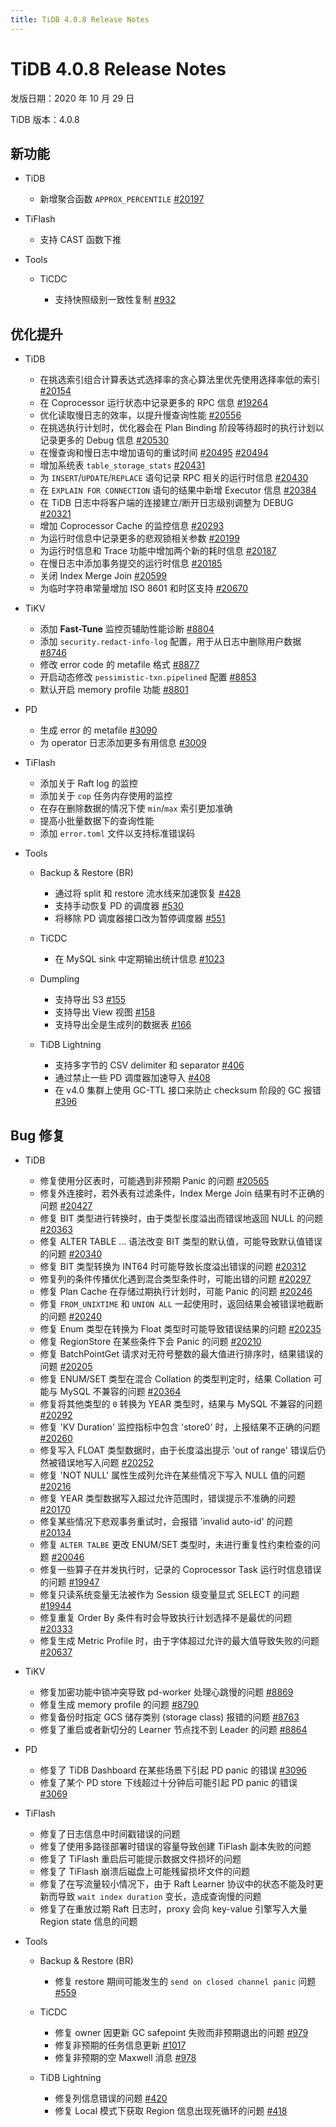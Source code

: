 ```yaml
---
title: TiDB 4.0.8 Release Notes
---
```


# TiDB 4.0.8 Release Notes

发版日期：2020 年 10 月 29 日

TiDB 版本：4.0.8

## 新功能

+ TiDB

    - 新增聚合函数 `APPROX_PERCENTILE` [#20197](https://github.com/pingcap/tidb/pull/20197)

+ TiFlash

    - 支持 CAST 函数下推

+ Tools

    + TiCDC

        - 支持快照级别一致性复制 [#932](https://github.com/pingcap/ticdc/pull/932)

## 优化提升

+ TiDB

    - 在挑选索引组合计算表达式选择率的贪心算法里优先使用选择率低的索引 [#20154](https://github.com/pingcap/tidb/pull/20154)
    - 在 Coprocessor 运行状态中记录更多的 RPC 信息 [#19264](https://github.com/pingcap/tidb/pull/19264)
    - 优化读取慢日志的效率，以提升慢查询性能 [#20556](https://github.com/pingcap/tidb/pull/20556)
    - 在挑选执行计划时，优化器会在 Plan Binding 阶段等待超时的执行计划以记录更多的 Debug 信息 [#20530](https://github.com/pingcap/tidb/pull/20530)
    - 在慢查询和慢日志中增加语句的重试时间 [#20495](https://github.com/pingcap/tidb/pull/20495) [#20494](https://github.com/pingcap/tidb/pull/20494)
    - 增加系统表 `table_storage_stats` [#20431](https://github.com/pingcap/tidb/pull/20431)
    - 为 `INSERT`/`UPDATE`/`REPLACE` 语句记录 RPC 相关的运行时信息 [#20430](https://github.com/pingcap/tidb/pull/20430)
    - 在 `EXPLAIN FOR CONNECTION` 语句的结果中新增 Executor 信息 [#20384](https://github.com/pingcap/tidb/pull/20384)
    - 在 TiDB 日志中将客户端的连接建立/断开日志级别调整为 DEBUG [#20321](https://github.com/pingcap/tidb/pull/20321)
    - 增加 Coprocessor Cache 的监控信息 [#20293](https://github.com/pingcap/tidb/pull/20293)
    - 为运行时信息中记录更多的悲观锁相关参数 [#20199](https://github.com/pingcap/tidb/pull/20199)
    - 为运行时信息和 Trace 功能中增加两个新的耗时信息 [#20187](https://github.com/pingcap/tidb/pull/20187)
    - 在慢日志中添加事务提交的运行时信息 [#20185](https://github.com/pingcap/tidb/pull/20185)
    - 关闭 Index Merge Join [#20599](https://github.com/pingcap/tidb/pull/20599)
    - 为临时字符串常量增加 ISO 8601 和时区支持 [#20670](https://github.com/pingcap/tidb/pull/20670)

+ TiKV

    - 添加 **Fast-Tune** 监控页辅助性能诊断 [#8804](https://github.com/tikv/tikv/pull/8804)
    - 添加 `security.redact-info-log` 配置，用于从日志中删除用户数据 [#8746](https://github.com/tikv/tikv/pull/8746)
    - 修改 error code 的 metafile 格式 [#8877](https://github.com/tikv/tikv/pull/8877)
    - 开启动态修改 `pessimistic-txn.pipelined` 配置 [#8853](https://github.com/tikv/tikv/pull/8853)
    - 默认开启 memory profile 功能 [#8801](https://github.com/tikv/tikv/pull/8801)

+ PD

    - 生成 error 的 metafile [#3090](https://github.com/pingcap/pd/pull/3090)
    - 为 operator 日志添加更多有用信息 [#3009](https://github.com/pingcap/pd/pull/3009)

+ TiFlash

    - 添加关于 Raft log 的监控
    - 添加关于 `cop` 任务内存使用的监控
    - 在存在删除数据的情况下使 `min`/`max` 索引更加准确
    - 提高小批量数据下的查询性能
    - 添加 `error.toml` 文件以支持标准错误码

+ Tools

    + Backup & Restore (BR)

        - 通过将 split 和 restore 流水线来加速恢复 [#428](https://github.com/pingcap/br/pull/428)
        - 支持手动恢复 PD 的调度器 [#530](https://github.com/pingcap/br/pull/530)
        - 将移除 PD 调度器接口改为暂停调度器 [#551](https://github.com/pingcap/br/pull/551)

    + TiCDC

        - 在 MySQL sink 中定期输出统计信息 [#1023](https://github.com/pingcap/ticdc/pull/1023)

    + Dumpling

        - 支持导出 S3 [#155](https://github.com/pingcap/dumpling/pull/155)
        - 支持导出 View 视图 [#158](https://github.com/pingcap/dumpling/pull/158)
        - 支持导出全是生成列的数据表 [#166](https://github.com/pingcap/dumpling/pull/166)

    + TiDB Lightning

        - 支持多字节的 CSV delimiter 和 separator [#406](https://github.com/pingcap/tidb-lightning/pull/406)
        - 通过禁止一些 PD 调度器加速导入 [#408](https://github.com/pingcap/tidb-lightning/pull/408)
        - 在 v4.0 集群上使用 GC-TTL 接口来防止 checksum 阶段的 GC 报错 [#396](https://github.com/pingcap/tidb-lightning/pull/396)

## Bug 修复

+ TiDB

    - 修复使用分区表时，可能遇到非预期 Panic 的问题 [#20565](https://github.com/pingcap/tidb/pull/20565)
    - 修复外连接时，若外表有过滤条件，Index Merge Join 结果有时不正确的问题 [#20427](https://github.com/pingcap/tidb/pull/20427)
    - 修复 BIT 类型进行转换时，由于类型长度溢出而错误地返回 NULL 的问题 [#20363](https://github.com/pingcap/tidb/pull/20363)
    - 修复 ALTER TABLE ... 语法改变 BIT 类型的默认值，可能导致默认值错误的问题 [#20340](https://github.com/pingcap/tidb/pull/20340)
    - 修复 BIT 类型转换为 INT64 时可能导致长度溢出错误的问题 [#20312](https://github.com/pingcap/tidb/pull/20312)
    - 修复列的条件传播优化遇到混合类型条件时，可能出错的问题 [#20297](https://github.com/pingcap/tidb/pull/20297)
    - 修复 Plan Cache 在存储过期执行计划时，可能 Panic 的问题 [#20246](https://github.com/pingcap/tidb/pull/20246)
    - 修复 `FROM_UNIXTIME` 和 `UNION ALL` 一起使用时，返回结果会被错误地截断的问题 [#20240](https://github.com/pingcap/tidb/pull/20240)
    - 修复 Enum 类型在转换为 Float 类型时可能导致错误结果的问题 [#20235](https://github.com/pingcap/tidb/pull/20235)
    - 修复 RegionStore 在某些条件下会 Panic 的问题 [#20210](https://github.com/pingcap/tidb/pull/20210)
    - 修复 BatchPointGet 请求对无符号整数的最大值进行排序时，结果错误的问题 [#20205](https://github.com/pingcap/tidb/pull/20205)
    - 修复 ENUM/SET 类型在混合 Collation 的类型判定时，结果 Collation 可能与 MySQL 不兼容的问题 [#20364](https://github.com/pingcap/tidb/pull/20364)
    - 修复将其他类型的 `0` 转换为 YEAR 类型时，结果与 MySQL 不兼容的问题 [#20292](https://github.com/pingcap/tidb/pull/20292)
    - 修复 'KV Duration' 监控指标中包含 'store0' 时，上报结果不正确的问题 [#20260](https://github.com/pingcap/tidb/pull/20260)
    - 修复写入 FLOAT 类型数据时，由于长度溢出提示 'out of range' 错误后仍然被错误地写入问题 [#20252](https://github.com/pingcap/tidb/pull/20252)
    - 修复 'NOT NULL' 属性生成列允许在某些情况下写入 NULL 值的问题 [#20216](https://github.com/pingcap/tidb/pull/20216)
    - 修复 YEAR 类型数据写入超过允许范围时，错误提示不准确的问题 [#20170](https://github.com/pingcap/tidb/pull/20170)
    - 修复某些情况下悲观事务重试时，会报错 'invalid auto-id' 的问题 [#20134](https://github.com/pingcap/tidb/pull/20134)
    - 修复 `ALTER TALBE` 更改 ENUM/SET 类型时，未进行重复性约束检查的问题 [#20046](https://github.com/pingcap/tidb/pull/20046)
    - 修复一些算子在并发执行时，记录的 Coprocessor Task 运行时信息错误的问题 [#19947](https://github.com/pingcap/tidb/pull/19947)
    - 修复只读系统变量无法被作为 Session 级变量显式 SELECT 的问题 [#19944](https://github.com/pingcap/tidb/pull/19944)
    - 修复重复 Order By 条件有时会导致执行计划选择不是最优的问题 [#20333](https://github.com/pingcap/tidb/pull/20333)
    - 修复生成 Metric Profile 时，由于字体超过允许的最大值导致失败的问题 [#20637](https://github.com/pingcap/tidb/pull/20637)

+ TiKV

    - 修复加密功能中锁冲突导致 pd-worker 处理心跳慢的问题 [#8869](https://github.com/tikv/tikv/pull/8869)
    - 修复生成 memory profile 的问题 [#8790](https://github.com/tikv/tikv/pull/8790)
    - 修复备份时指定 GCS 储存类别 (storage class) 报错的问题 [#8763](https://github.com/tikv/tikv/pull/8763)
    - 修复了重启或者新切分的 Learner 节点找不到 Leader 的问题 [#8864](https://github.com/tikv/tikv/pull/8864)

+ PD

    - 修复了 TiDB Dashboard 在某些场景下引起 PD panic 的错误 [#3096](https://github.com/pingcap/pd/pull/3096)
    - 修复了某个 PD store 下线超过十分钟后可能引起 PD panic 的错误 [#3069](https://github.com/pingcap/pd/pull/3069)

+ TiFlash

    - 修复了日志信息中时间戳错误的问题
    - 修复了使用多路径部署时错误的容量导致创建 TiFlash 副本失败的问题
    - 修复了 TiFlash 重启后可能提示数据文件损坏的问题
    - 修复了 TiFlash 崩溃后磁盘上可能残留损坏文件的问题
    - 修复了在写流量较小情况下，由于 Raft Learner 协议中的状态不能及时更新而导致 `wait index duration` 变长，造成查询慢的问题
    - 修复了在重放过期 Raft 日志时，proxy 会向 key-value 引擎写入大量 Region state 信息的问题

+ Tools

    + Backup & Restore (BR)

        - 修复 restore 期间可能发生的 `send on closed channel panic` 问题 [#559](https://github.com/pingcap/br/pull/559)

    + TiCDC

        - 修复 owner 因更新 GC safepoint 失败而非预期退出的问题 [#979](https://github.com/pingcap/ticdc/pull/979)
        - 修复非预期的任务信息更新 [#1017](https://github.com/pingcap/ticdc/pull/1017)
        - 修复非预期的空 Maxwell 消息 [#978](https://github.com/pingcap/ticdc/pull/978)

    + TiDB Lightning

        - 修复列信息错误的问题 [#420](https://github.com/pingcap/tidb-lightning/pull/420)
        - 修复 Local 模式下获取 Region 信息出现死循环的问题 [#418](https://github.com/pingcap/tidb-lightning/pull/418)
